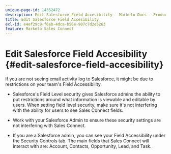 ```yaml
---
unique-page-id: 14352472
description: Edit Salesforce Field Accesibility - Marketo Docs - Product Documentation
title: Edit Salesforce Field Accesibility
exl-id: e4ef29c8-f6ab-4dca-b56e-907c7d2e5263
feature: Marketo Sales Connect
---
```

# Edit Salesforce Field Accesibility {#edit-salesforce-field-accesibility}

If you are not seeing email activity log to Salesforce, it might be due to restrictions on your team's Field Accessibility.

* Salesforce's Field Level security gives Salesforce admins the ability to put restrictions around what information is viewable and editable by users. When setting field level security, make sure it's not interfering with the ability for users to see Sales Connect fields.

* Work with your Salesforce Admin to ensure these security settings are not interfering with Sales Connect.

* If you are a Salesforce admin, you can see your Field Accessibility under the Security Controls tab. The main fields that Sales Connect will interact with are: Account, Contacts, Opportunity, Lead, and Task.
